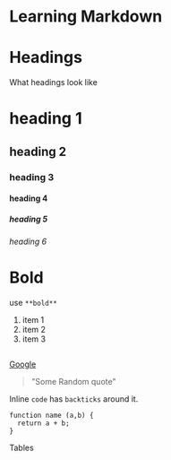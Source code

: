 # Learning Markdown

# Headings

What headings look like
# heading 1
## heading 2
### heading 3
#### heading 4
##### heading 5
###### heading 6

# Bold 
use `**bold**`


<!-- lists unordered-->
1. item 1
1. item 2
1. item 3


<!-- List 

<!-- images -->
![]()

<!-- links -->

[Google](https://www.google.com)

<!-- Blockquotes-->
>"Some Random quote"

<!-- inline code-->
Inline `code` has `backticks` around it. 

<!-- block code-->
```
function name (a,b) {
  return a + b;
}
```

Tables
